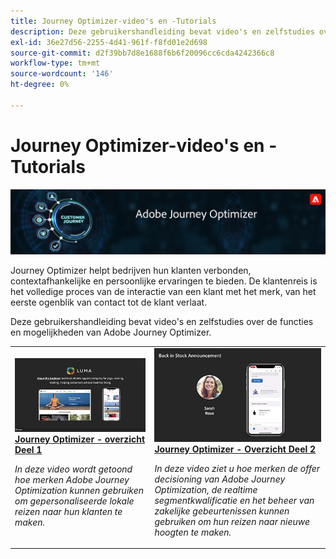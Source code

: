 ```yaml
---
title: Journey Optimizer-video's en -Tutorials
description: Deze gebruikershandleiding bevat video's en zelfstudies over de functies en mogelijkheden van Adobe Journey Optimizer.
exl-id: 36e27d56-2255-4d41-961f-f8fd01e2d698
source-git-commit: d2f39bb7d8e1688f6b6f20096cc6cda4242366c8
workflow-type: tm+mt
source-wordcount: '146'
ht-degree: 0%

---
```



# Journey Optimizer-video&#39;s en -Tutorials

![](./assets/ajo-banner.png)

Journey Optimizer helpt bedrijven hun klanten verbonden, contextafhankelijke en persoonlijke ervaringen te bieden. De klantenreis is het volledige proces van de interactie van een klant met het merk, van het eerste ogenblik van contact tot de klant verlaat.

Deze gebruikershandleiding bevat video&#39;s en zelfstudies over de functies en mogelijkheden van Adobe Journey Optimizer.

<table>
<tr>
  <td>
    <a href="./introduction/journey-optimizer-overview-part-1.md">
      <img alt="Journey Optimizer - Overzicht Deel 1 - Mobiele reizen maken (video)" src="./assets/334174.jpg"/>
    </a>
    <div>
      <a href="./introduction/journey-optimizer-overview-part-1.md">
    <strong>Journey Optimizer - overzicht Deel 1  </strong>
    </a>
    </div>
    <p>
    <em>In deze video wordt getoond hoe merken Adobe Journey Optimization kunnen gebruiken om gepersonaliseerde lokale reizen naar hun klanten te maken.</em>
    <p>
  </td>
    <td>
    <a href="./introduction/journey-optimizer-overview-part-2.md">
      <img alt="Journey Optimizer - Overzicht Deel 2 - Mobiele reizen maken (video)" src="./assets/334175.jpg"/>
    </a>
    <div>
      <a href="./introduction/journey-optimizer-overview-part-2.md">
    <strong>Journey Optimizer - Overzicht Deel 2  </strong>
    </a>
    </div>
    <p>
    <em>In deze video ziet u hoe merken de offer decisioning van Adobe Journey Optimization, de realtime segmentkwalificatie en het beheer van zakelijke gebeurtenissen kunnen gebruiken om hun reizen naar nieuwe hoogten te maken.</em>
    <p>
  </td>
</table>




